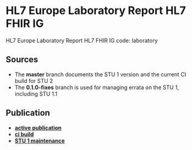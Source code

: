 # HL7 Europe Laboratory Report HL7 FHIR IG
HL7 Europe Laboratory Report HL7 FHIR IG
code: laboratory

## Sources

* The **master** branch documents the STU 1 version and the current CI build for STU 2
* The **0.1.0-fixes** branch is used for managing errata on the STU 1, including STU 1.1

## Publication

* [**active publication**](https://hl7.eu/fhir/laboratory/index.html)
* [**ci build**](https://build.fhir.org/ig/hl7-eu/laboratory/)
* [**STU 1 maintenance**](https://build.fhir.org/ig/hl7-eu/laboratory/branches/0.1.0-fixes/)



